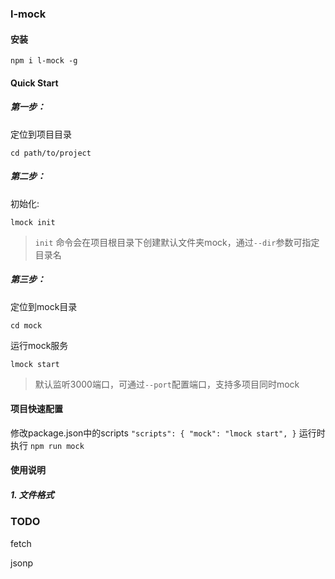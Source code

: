 ### l-mock

#### 安装
`npm i l-mock -g`
#### Quick Start

##### 第一步：
定位到项目目录

`cd path/to/project`

##### 第二步：
初始化:

`lmock init`

> `init`  命令会在项目根目录下创建默认文件夹mock，通过`--dir`参数可指定目录名
##### 第三步：
定位到mock目录

`cd mock` 

运行mock服务

`lmock start`
> 默认监听3000端口，可通过`--port`配置端口，支持多项目同时mock

#### 项目快速配置
修改package.json中的scripts
`
"scripts": {
  "mock": "lmock start",
}
`
运行时执行 `npm run mock`

#### 使用说明
##### 1. 文件格式
### TODO
fetch

jsonp
